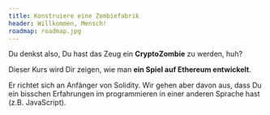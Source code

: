 ```yaml
---
title: Konstruiere eine Zombiefabrik
header: Willkommen, Mensch!
roadmap: roadmap.jpg
---
```

Du denkst also, Du hast das Zeug ein **CryptoZombie** zu werden, huh?

Dieser Kurs wird Dir zeigen, wie man **ein Spiel auf Ethereum entwickelt**.

Er richtet sich an Anfänger von Solidity. Wir gehen aber davon aus, dass Du ein bisschen Erfahrungen im programmieren in einer anderen Sprache hast (z.B. JavaScript).
